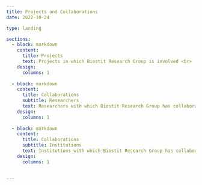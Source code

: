 ```yaml
---
title: Projects and Collaborations
date: 2022-10-24

type: landing

sections:
  - block: markdown
    content:
      title: Projects
      text: Projects in which Biostit Research Group is involved <br>    
    design:
      columns: 1
    
  - block: markdown
    content:
      title: Collaborations
      subtitle: Researchers
      text: Researchers with which Biostit Research Group has collaborations <br>    
    design:
      columns: 1
    
  - block: markdown
    content:
      title: Collaborations
      subtitle: Institutions
      text: Institutions with which Biostit Research Group has collaborations <br>    
    design:
      columns: 1
  
    
---
```

